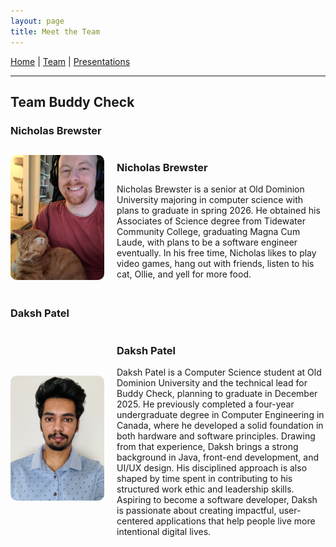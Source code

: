 ```yaml
---
layout: page
title: Meet the Team
---
```


[Home](index.md) | [Team](team.md) | [Presentations](presentations.md)

---

## Team Buddy Check

### Nicholas Brewster
<div style="display: flex; align-items: center; gap: 20px; margin-bottom: 30px;">
  <img src="assets/NicholasBrewster.jpg" alt="Nicholas Brewster" style="width: 150px; border-radius: 10px;" />
  <div>
    <h3>Nicholas Brewster</h3>
    <p>Nicholas Brewster is a senior at Old Dominion University majoring in computer science with plans to graduate in spring 2026. He obtained his Associates of Science degree from Tidewater Community College, graduating Magna Cum Laude, with plans to be a software engineer eventually. In his free time, Nicholas likes to play video games, hang out with friends, listen to his cat, Ollie, and yell for more food.</p>
  </div>
</div>



### Daksh Patel
<div style="display: flex; align-items: center; gap: 20px; margin-bottom: 30px;">
  <img src="assets/daksh.jpg" alt="Daksh Patel" style="width: 150px; border-radius: 10px;" />
  <div>
    <h3>Daksh Patel</h3>
    <p>Daksh Patel is a Computer Science student at Old Dominion University and the technical lead for Buddy Check, planning to graduate in December 2025. He previously completed a four-year undergraduate degree in Computer Engineering in Canada, where he developed a solid foundation in both hardware and software principles. Drawing from that experience, Daksh brings a strong background in Java, front-end development, and UI/UX design. His disciplined approach is also shaped by time spent in contributing to his structured work ethic and leadership skills. Aspiring to become a software developer, Daksh is passionate about creating impactful, user-centered applications that help people live more intentional digital lives.</p>
  </div>
</div>
